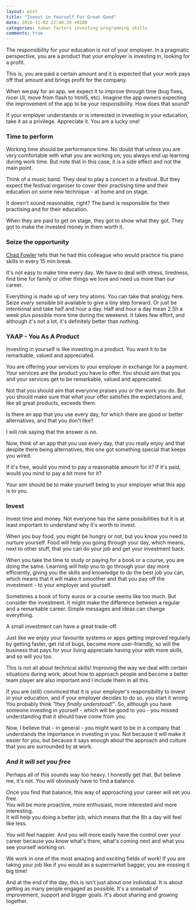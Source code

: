 ```yaml
---
layout: post
title: "Invest in Yourself For Great Good"
date: 2016-11-02 22:40:39 +0100
categories: human factors investing programming skills
comments: true
---
```


The responsibility for your education is not of your employer. In a pragmatic perspective, you are a product that your employer is investing in, looking for a profit. 

This is, you are paid a certain amount and it is expected that your work pays off that amount and brings profit for the company.


When we pay for an app, we expect it to improve through time (bug fixes, nicer UI, move from flash to html5, etc). 
Imagine the app owners expecting the improvement of the app to be your responsibility. How does that sound?

If your employer understands or is interested in investing in your education, take it as a privilege. Appreciate it. You are a lucky one! 

### Time to perform

Working time should be performance time. No doubt that unless you are very comfortable with what you are working on, you always end up learning during work time.
But note that in this case, it is a side effect and not the main point.

Think of a music band. They deal to play a concert in a festival. But they expect the festival organiser to cover their practising time and their education on some new technique - at home and on stage. 

It doesn't sound reasonable, right? 
The band is responsible for their practising and for their education. 

When they are paid to get on stage, they got to show what they got. They got to make the invested money in them worth it.

### Seize the opportunity
[Chad Fowler](http://chadfowler.com) tells that he had this colleague who would practice his piano skills in every 15 min break. 

It's not easy to make time every day. We have to deal with stress, tiredness, find time for family or other things we love and need us more than our career. 

Everything is made up of very tiny atoms. You can take that analogy here. Seize *every* sensible bit available to give a tiny step forward. Or just be intentional and take half and hour a day. Half and hour a day mean 2.5h a week plus possible more time during the weekend. It takes few effort, and although it's not a lot, it's definitely better than nothing. 

### YAAP - You As A Product

Investing in yourself is like investing in a product. You want it to be remarkable, valued and appreciated.

You are offering your services to your employer in exchange for a payment. Your services are the product you have to offer. You should aim that you and your services get to be remarkable, valued and appreciated.

Not that you should aim that everyone praises you or the work you do. But you should make sure that what your offer satisfies the expectations and, like all great products, exceeds them.

Is there an app that you use every day, for which there are good or better alternatives, and that you don't like?

I will risk saying that the answer is *no*.

Now, think of an app that you use every day, that you really enjoy and that despite there being alternatives, this one got something special that keeps you wired. 

If it's free, would you mind to pay a reasonable amount for it? 
If it's paid, would you mind to pay a bit more for it?

Your aim should be to make yourself being to your employer what this app is to you.

### Invest

Invest time and money. Not everyone has the same possibilities but it is at least important to understand why it's worth to invest.

When you buy food, you might be hungry or not, but you know you need to nurture yourself. Food will help you going through your day, which means, next to other stuff, that you can do your job and get your investment back.

When you take the time to study or paying for a book or a course, you are doing the same. Learning will help you to go through your day more efficiently, giving you the skills and knowledge to do the best job you can, which means that it will make it smoother and that you pay off the investment - to your employer and yourself.

Sometimes a book of forty euros or a course seems like too much. But consider the investment. It might make the difference between a regular and a remarkable career. Simple messages and ideas can change everything.

A small investment can have a great trade-off.

Just like we enjoy your favourite systems or apps getting improved regularly by getting faster, get rid of bugs, become more user-friendly, so will the business that pays for your living appreciate having your with more skills, and so will you too.
  
This is not all about technical skills! Improving the way we deal with certain situations during work, about how to approach people and become a better team player are also important and I include them in all this.

If you are (still) convinced that it is your employer's responsibility to invest in your education, and if your employer decides to do so, you start it wrong. You probably think *"they finally understood!"*. So, although you have someone investing in yourself - which will be good to you - you missed understanding that it should have come from you. 

Now, I believe that - in general - you might want to be in a company that understands the importance in investing in you. Not because it will make it easier for you, but because it says enough about the approach and culture that you are surrounded by at work.

### *And it will set you free*

Perhaps all of this sounds way too heavy. I honestly get that. But believe me, it's not. 
You will obviously have to find a balance.

Once you find that balance, this way of approaching your career will set you free. <br>
You will be more proactive, more enthusiast, more interested and more interesting. <br>
It will help you doing a better job, which means that the 8h a day will feel like less. 

You will feel happier. And you will more easily have the control over your career because you know what's there, what's coming next and what you see yourself working on.

We work in one of the most amazing and exciting fields of work! If you are taking your job like if you would as a supermarket bagger, you are missing it big time!  

And at the end of the day, this is isn't just about one individual. It is about getting as many people engaged as possible. It's a snowball of improvement, support and bigger goals. It's about sharing and growing together.